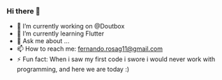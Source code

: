 ### Hi there 👋

- 🔭 I’m currently working on @Doutbox
- 🌱 I’m currently learning Flutter
- 💬 Ask me about ...
- 📫 How to reach me: fernando.rosag11@gmail.com 
- ⚡ Fun fact: When i saw my first code i swore i would never work with programming, and here we are today :)
